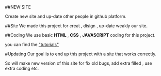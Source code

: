 ##NEW SITE

Create new site and up-date other people in github platform.

##Site
We made this project for creat , disign , up-date weakly our site.


##Coding
We use basic **HTML** , **CSS** , **JAVASCRIPT** coding for this project.

you can find the ["tutorials"](https://www.w3schools.com/)


#Updating 
Our goal is to end up this project with a site that works correctly.

So will make new version of this site for fix old bugs, add extra filled , use extra coding etc.
